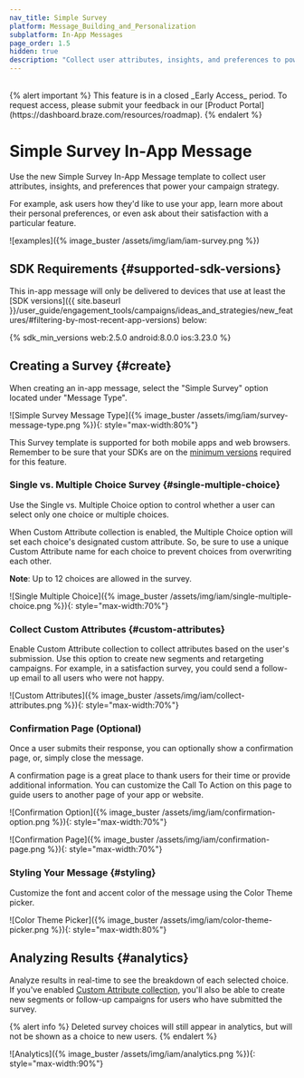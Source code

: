 ```yaml
---
nav_title: Simple Survey
platform: Message_Building_and_Personalization
subplatform: In-App Messages
page_order: 1.5
hidden: true
description: "Collect user attributes, insights, and preferences to power your campaign strategy using new In-App Message Surveys."
---
```

<br>
{% alert important %}
This feature is in a closed _Early Access_ period. To request access, please submit your feedback in our [Product Portal](https://dashboard.braze.com/resources/roadmap).
{% endalert %}

# Simple Survey In-App Message

Use the new Simple Survey In-App Message template to collect user attributes, insights, and preferences that power your campaign strategy.

For example, ask users how they'd like to use your app, learn more about their personal preferences, or even ask about their satisfaction with a particular feature.

![examples]({% image_buster /assets/img/iam/iam-survey.png %})

## SDK Requirements {#supported-sdk-versions}

This in-app message will only be delivered to devices that use at least the [SDK versions]({{ site.baseurl }}/user_guide/engagement_tools/campaigns/ideas_and_strategies/new_features/#filtering-by-most-recent-app-versions) below:

{% sdk_min_versions web:2.5.0 android:8.0.0 ios:3.23.0 %}

## Creating a Survey {#create}

When creating an in-app message, select the "Simple Survey" option located under "Message Type".

![Simple Survey Message Type]({% image_buster /assets/img/iam/survey-message-type.png %}){: style="max-width:80%"}

This Survey template is supported for both mobile apps and web browsers. Remember to be sure that your SDKs are on the [minimum versions](#supported-sdk-versions) required for this feature.

### Single vs. Multiple Choice Survey {#single-multiple-choice}

Use the Single vs. Multiple Choice option to control whether a user can select only one choice or multiple choices.

When Custom Attribute collection is enabled, the Multiple Choice option will set each choice's designated custom attribute. So, be sure to use a unique Custom Attribute name for each choice to prevent choices from overwriting each other.

**Note**: Up to 12 choices are allowed in the survey.

![Single Multiple Choice]({% image_buster /assets/img/iam/single-multiple-choice.png %}){: style="max-width:70%"}

### Collect Custom Attributes {#custom-attributes}

Enable Custom Attribute collection to collect attributes based on the user's submission. Use this option to create new segments and retargeting campaigns. For example, in a satisfaction survey, you could send a follow-up email to all users who were not happy.

![Custom Attributes]({% image_buster /assets/img/iam/collect-attributes.png %}){: style="max-width:70%"}

### Confirmation Page (Optional)

Once a user submits their response, you can optionally show a confirmation page, or, simply close the message.

A confirmation page is a great place to thank users for their time or provide additional information. You can customize the Call To Action on this page to guide users to another page of your app or website.

![Confirmation Option]({% image_buster /assets/img/iam/confirmation-option.png %}){: style="max-width:70%"}

![Confirmation Page]({% image_buster /assets/img/iam/confirmation-page.png %}){: style="max-width:70%"}

### Styling Your Message {#styling}

Customize the font and accent color of the message using the Color Theme picker.

![Color Theme Picker]({% image_buster /assets/img/iam/color-theme-picker.png %}){: style="max-width:80%"}


## Analyzing Results {#analytics}

Analyze results in real-time to see the breakdown of each selected choice. If you've enabled [Custom Attribute collection](#custom-attributes), you'll also be able to create new segments or follow-up campaigns for users who have submitted the survey.

{% alert info %}
Deleted survey choices will still appear in analytics, but will not be shown as a choice to new users.
{% endalert %}

![Analytics]({% image_buster /assets/img/iam/analytics.png %}){: style="max-width:90%"}

